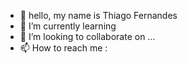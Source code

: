 - 👋 hello, my name is Thiago Fernandes 
- 🌱 I’m currently learning 
- 💞️ I’m looking to collaborate on ...
- 📫 How to reach me : 


<!---
OThigoF/OThigoF is a ✨ special ✨ repository because its `README.md` (this file) appears on your GitHub profile.
You can click the Preview link to take a look at your changes.
--->
